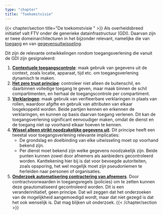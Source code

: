 ```yaml
---
type: "chapter"
title: "Toekomstvisie"
---
```

{{< chapter/section title="De toekomstvisie " >}}
Als overheidsbreed initiatief valt FTV onder de generieke datainfrastructuur (GDI).
Daarvan zijn er twee domeinarchitecturen in het bijzonder relevant, namelijke die van
[toegang](https://minbzk.github.io/gdi-toegang/content/views/Domeinarchitectuur%20toegang.html) en van
[gegevensuitwisseling](https://minbzk.github.io/gdi-gegevensuitwisseling/content/views/Domeinarchitectuur%20gegevensuitwisseling.html).


Dit zijn de relevante ontwikkelingen rondom toegangsverlening die vanuit de GDI zijn gesignaleerd:
1. **[Contextuele toegangscontrole](https://minbzk.github.io/gdi-toegang/content/elements/id-7f4dc8e8532147a7bcaa8b5846799154.html)**:
   maak gebruik van gegevens uit de context, zoals locatie, apparaat, tijd etc.
   om toegangsverlening dynamisch te maken.
2. **[Het zero trust principe](https://minbzk.github.io/gdi-toegang/content/elements/id-be3e1d7fce8c415190791ff10295f078.html)**:
   controleer niet alleen de buitenschil, en daarbinnen volledige toegang te geven,
   maar maak binnen de schil compartimenten, en herhaal de toegangscontrole per compartiment.
3. **[Verklaringen](https://minbzk.github.io/gdi-toegang/content/elements/id-44448c40cae246fb9a87e33446f0c0d4.html)**:
   maak gebruik van verifieerbare  verklaringen in plaats van rollen, waardoor afgifte en gebruik van attributen van elkaar losgekoppeld worden.
   Beide partijen kennen en erkennen de verklaringen, en kunnen op basis daarvan toegang verlenen.
   Dit kan de toegangsverlening significant eenvoudiger maken, omdat de dienst en de toegang niet op voorhand elkaar hoeven te kennen.
4. **[Wissel alleen strikt noodzakelijke gegevens uit](https://minbzk.github.io/gdi-toegang/content/views/Domeinarchitectuur%20toegang.html#:~:text=3.%20Partijen%20wisselen%20alleen%20strikt%20noodzakelijke%20gegevens%20uit)**.
   Dit principe heeft een tweetal voor toegangsverlening relevante implicaties:
   - De grondslag en doelbinding van elke uitwisseling moet op voorhand bekend zijn.
   - Per dienst moet bekend zijn welke gegevens noodzakelijk zijn.
     Beide punten kunnen zowel door afnemers als aanbieders gecontroleerd worden.
     Kanttekening hier bij is dat voor bevoegde autoriteiten, zoals opsporing, het wel mogelijk moet zijn pseudoniemen te herleiden naar personen of organisaties.
5. **[Onderzoek automatisering contractering van afnemers](https://minbzk.github.io/gdi-toegang/id-3b66eec68cbc4ed8a552deca4e788391/elements/id-dd07b5c0a2b74ce78e00c000687f637e.html)**.
   Door contractvoorwaarden in toegangsregels (policies) om te zetten kunnen deze geautomatiseerd gecontroleerd worden.
   Dit is een veranderinitiatief, geen principe. Dat wil zeggen dat het onderzoeken van de mogelijkheid aangemoedigd wordt,
   maar dat niet gezegd is dat het ook wenselijk is. Dat mag blijken uit onderzoek.
{{< /chapter/section >}}